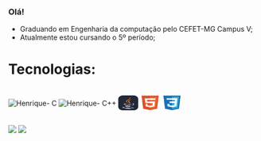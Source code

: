 ### Olá!

- Graduando em Engenharia da computação pelo CEFET-MG Campus V;
- Atualmente estou cursando o 5º período;

 <h1>Tecnologias:</h1>
<div style="display: inline_block"><br>
  <img align="center" alt="Henrique- C" height="30" width="40" src="https://cdn.jsdelivr.net/gh/devicons/devicon/icons/c/c-original.svg">
  <img align="center" alt="Henrique- C++" height="30" width="40" src="https://cdn.jsdelivr.net/gh/devicons/devicon/icons/cplusplus/cplusplus-original.svg">
    <img align="center" alt="Henrique- Java" height="30" width="40" src="https://github.com/tandpfun/skill-icons/blob/main/icons/Java-Dark.svg">
  <img align="center" alt="Henrique- HTML" height="30" width="40" src="https://raw.githubusercontent.com/devicons/devicon/master/icons/html5/html5-original.svg">
  <img align="center" alt="Henrique- CSS" height="30" width="40" src="https://raw.githubusercontent.com/devicons/devicon/master/icons/css3/css3-original.svg">
</div>  
  
  ##
   
  <a href = "mailto:henriquesouzafagundes2003@gmail.com"><img src="https://img.shields.io/badge/-Gmail-%23333?style=for-the-badge&logo=gmail&logoColor=red" target="_blank"></a>
  <a href="https://www.linkedin.com/in/henrique-souza-fagundes-54661720b/" target="_blank"><img src="https://img.shields.io/badge/-LinkedIn-%230077B5?style=for-the-badge&logo=linkedin&logoColor=white" target="_blank"></a> 
